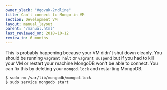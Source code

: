 ```yaml
---
owner_slack: "#govuk-2ndline"
title: Can't connect to Mongo in VM
section: Development VM
layout: manual_layout
parent: "/manual.html"
last_reviewed_on: 2018-10-12
review_in: 6 months
---
```


This is probably happening because your VM didn't shut down cleanly.
You should be running `vagrant halt` or `vagrant suspend` but if you had to
kill your VM or restart your machine MongoDB won't be able to connect. You can
fix this by deleting your `mongod.lock` and restarting MongoDB.

```shell
$ sudo rm /var/lib/mongodb/mongod.lock
$ sudo service mongodb start
```
